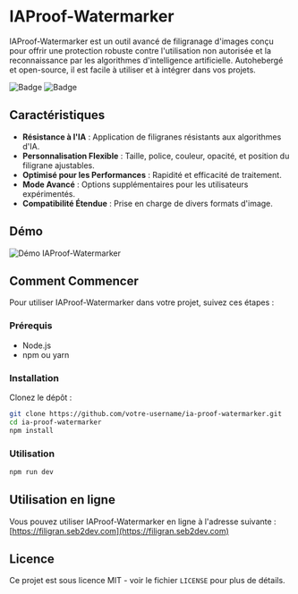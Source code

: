 # IAProof-Watermarker

IAProof-Watermarker est un outil avancé de filigranage d'images conçu pour offrir une protection robuste contre l'utilisation non autorisée et la reconnaissance par les algorithmes d'intelligence artificielle. Autohebergé et open-source, il est facile à utiliser et à intégrer dans vos projets.

![Badge](https://img.shields.io/badge/version-0.1.0-brightgreen) ![Badge](https://img.shields.io/badge/license-MIT-blue)

## Caractéristiques

- **Résistance à l'IA** : Application de filigranes résistants aux algorithmes d'IA.
- **Personnalisation Flexible** : Taille, police, couleur, opacité, et position du filigrane ajustables.
- **Optimisé pour les Performances** : Rapidité et efficacité de traitement.
- **Mode Avancé** : Options supplémentaires pour les utilisateurs expérimentés.
- **Compatibilité Étendue** : Prise en charge de divers formats d'image.

## Démo

![Démo IAProof-Watermarker](lien-vers-image-démo)

## Comment Commencer

Pour utiliser IAProof-Watermarker dans votre projet, suivez ces étapes :

### Prérequis

- Node.js
- npm ou yarn

### Installation

Clonez le dépôt :

```bash
git clone https://github.com/votre-username/ia-proof-watermarker.git
cd ia-proof-watermarker
npm install
```

### Utilisation

```bash
npm run dev
```

## Utilisation en ligne 

Vous pouvez utiliser IAProof-Watermarker en ligne à l'adresse suivante : [https://filigran.seb2dev.com](https://filigran.seb2dev.com)


## Licence

Ce projet est sous licence MIT - voir le fichier `LICENSE` pour plus de détails.